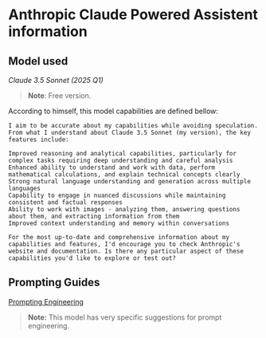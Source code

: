 # Anthropic Claude Powered Assistent information

## Model used

*Claude 3.5 Sonnet (2025 Q1)* 

> **Note**: Free version.

According to himself, this model capabilities are defined bellow:

```
I aim to be accurate about my capabilities while avoiding speculation. From what I understand about Claude 3.5 Sonnet (my version), the key features include:

Improved reasoning and analytical capabilities, particularly for complex tasks requiring deep understanding and careful analysis
Enhanced ability to understand and work with data, perform mathematical calculations, and explain technical concepts clearly
Strong natural language understanding and generation across multiple languages
Capability to engage in nuanced discussions while maintaining consistent and factual responses
Ability to work with images - analyzing them, answering questions about them, and extracting information from them
Improved context understanding and memory within conversations

For the most up-to-date and comprehensive information about my capabilities and features, I'd encourage you to check Anthropic's website and documentation. Is there any particular aspect of these capabilities you'd like to explore or test out?
```


## Prompting Guides

[Prompting Engineering](https://docs.anthropic.com/en/docs/build-with-claude/prompt-engineering/overview)

> **Note:** This model has very specific suggestions for prompt engineering.